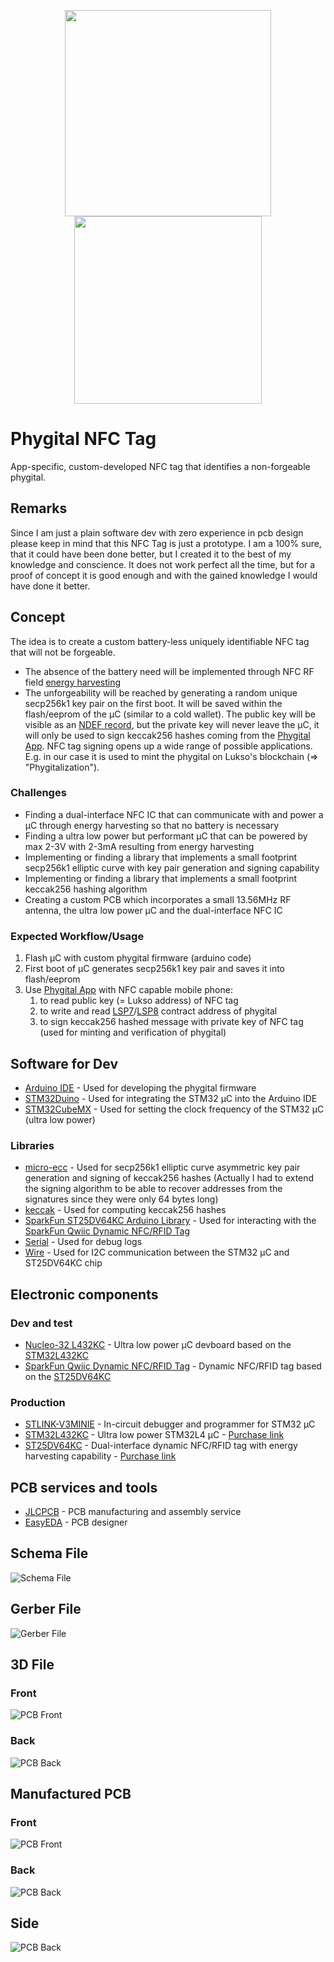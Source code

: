 <p align="center">
<img src="pcb/nfc-tag-front.png" height="330px"> <img src="pcb/nfc-tag-back.png" height="300px">
</p>

# Phygital NFC Tag

App-specific, custom-developed NFC tag that identifies a non-forgeable phygital.

## Remarks

Since I am just a plain software dev with zero experience in pcb design please keep in mind that this NFC Tag is just a prototype. I am a 100% sure, that it could have been done better, but I created it to the best of my knowledge and conscience. It does not work perfect all the time, but for a proof of concept it is good enough and with the gained knowledge I would have done it better. 

## Concept

The idea is to create a custom battery-less uniquely identifiable NFC tag that will not be forgeable. 
- The absence of the battery need will be implemented through NFC RF field [energy harvesting](https://de.wikipedia.org/wiki/Energy_Harvesting)
- The unforgeability will be reached by generating a random unique secp256k1 key pair on the first boot. It will be saved within the flash/eeprom of the µC (similar to a cold wallet). The public key will be visible as an [NDEF record](https://www.oreilly.com/library/view/beginning-nfc/9781449324094/ch04.html), but the private key will never leave the µC, it will only be used to sign keccak256 hashes coming from the [Phygital App](https://github.com/Tuszy/phygital-app). NFC tag signing opens up a wide range of possible applications. E.g. in our case it is used to mint the phygital on Lukso's blockchain (=> "Phygitalization").

### Challenges
- Finding a dual-interface NFC IC that can communicate with and power a µC through energy harvesting so that no battery is necessary
- Finding a ultra low power but performant µC that can be powered by max 2-3V with 2-3mA resulting from energy harvesting
- Implementing or finding a library that implements a small footprint secp256k1 elliptic curve with key pair generation and signing capability
- Implementing or finding a library that implements a small footprint keccak256 hashing algorithm
- Creating a custom PCB which incorporates a small 13.56MHz RF antenna, the ultra low power µC and the dual-interface NFC IC

### Expected Workflow/Usage
1. Flash µC with custom phygital firmware (arduino code)
2. First boot of µC generates secp256k1 key pair and saves it into flash/eeprom
3. Use [Phygital App](https://github.com/Tuszy/phygital-app) with NFC capable mobile phone:
   1.  to read public key (= Lukso address) of NFC tag
   2.  to write and read [LSP7](https://docs.lukso.tech/standards/nft-2.0/LSP7-Digital-Asset/)/[LSP8](https://docs.lukso.tech/standards/nft-2.0/LSP8-Identifiable-Digital-Asset) contract address of phygital
   3.  to sign keccak256 hashed message with private key of NFC tag (used for minting and verification of phygital)

## Software for Dev

- [Arduino IDE](https://www.arduino.cc/) - Used for developing the phygital firmware
- [STM32Duino](https://github.com/stm32duino) - Used for integrating the STM32 µC into the Arduino IDE
- [STM32CubeMX](https://www.st.com/en/development-tools/stm32cubemx.html) - Used for setting the clock frequency of the STM32 µC (ultra low power)

### Libraries

- [micro-ecc](https://github.com/kmackay/micro-ecc/tree/static) - Used for secp256k1 elliptic curve asymmetric key pair generation and signing of keccak256 hashes (Actually I had to extend the signing algorithm to be able to recover addresses from the signatures since they were only 64 bytes long)
- [keccak](https://github.com/kvhnuke/Ethereum-Arduino/blob/master/Ethereum-Arduino/keccak.cpp) - Used for computing keccak256 hashes
- [SparkFun ST25DV64KC Arduino Library](https://github.com/sparkfun/SparkFun_ST25DV64KC_Arduino_Library/tree/main) - Used for interacting with the [SparkFun Qwiic Dynamic NFC/RFID Tag](https://www.sparkfun.com/products/21274)
- [Serial](https://www.arduino.cc/reference/en/language/functions/communication/serial/) - Used for debug logs
- [Wire](https://www.arduino.cc/reference/en/language/functions/communication/wire/) - Used for I2C communication between the STM32 µC and ST25DV64KC chip 

## Electronic components

### Dev and test
- [Nucleo-32 L432KC](https://www.st.com/en/evaluation-tools/nucleo-l432kc.html) - Ultra low power µC devboard based on the [STM32L432KC](https://www.st.com/en/microcontrollers-microprocessors/stm32l432kc.html)
- [SparkFun Qwiic Dynamic NFC/RFID Tag](https://www.sparkfun.com/products/21274) - Dynamic NFC/RFID tag based on the [ST25DV64KC](https://www.st.com/en/nfc/st25dv64kc.html)

### Production
- [STLINK-V3MINIE](https://www.st.com/en/development-tools/stlink-v3minie.html) - In-circuit debugger and programmer for STM32 µC
- [STM32L432KC](https://www.st.com/en/microcontrollers-microprocessors/stm32l432kc.html) - Ultra low power STM32L4 µC - [Purchase link](https://jlcpcb.com/partdetail/Stmicroelectronics-STM32L432KCU6/C1337280) 
- [ST25DV64KC](https://www.st.com/en/nfc/st25dv64kc.html) - Dual-interface dynamic NFC/RFID tag with energy harvesting capability - [Purchase link](https://jlcpcb.com/partdetail/Stmicroelectronics-ST25DV64KCIE8T3/C3304589)

## PCB services and tools
- [JLCPCB](https://jlcpcb.com/) - PCB manufacturing and assembly service
- [EasyEDA](https://easyeda.com/) - PCB designer

## Schema File
![Schema File](pcb/pcb%20schema.png)

## Gerber File
![Gerber File](pcb/pcb.png)

## 3D File
### Front
![PCB Front](pcb/pcb%20front.png)
### Back
![PCB Back](pcb/pcb%20back.png)

## Manufactured PCB
### Front
![PCB Front](pcb/manufactured%20pcb%20front.jpeg)
### Back
![PCB Back](pcb/manufactured%20pcb%20back.jpeg)
## Side
![PCB Back](pcb/manufactured%20pcb%20side.jpeg)